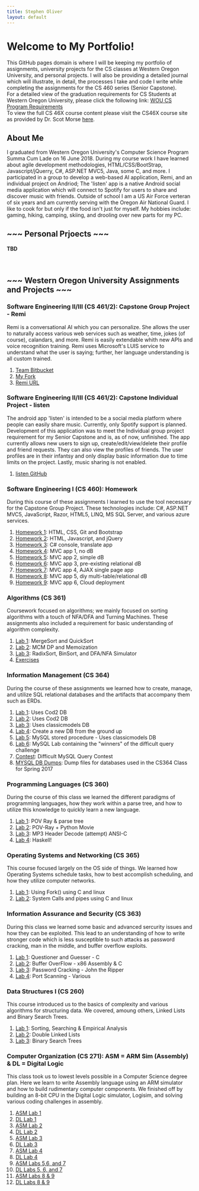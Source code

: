 ```yaml
---
title: Stephen Oliver
layout: default
---
```

# Welcome to My Portfolio!

This GitHub pages domain is where I will be keeping my portfolio of assignments, university projects for the CS classes at Western Oregon University, and personal projects. I will also be providing a detailed journal which will illustrate, in detail, the processes I take and code I write while completing the assignments for the CS 460 series (Senior Capstone). <br />
For a detailed view of the graduation requirements for CS Students at Western Oregon University, please click the following link: [WOU CS Program Requirements](https://www.wou.edu/cs/degrees-programs/babs-computer-science/) <br />
To view the full CS 46X course content please visit the CS46X course site as provided by Dr. Scot Morse [here](http://www.wou.edu/~morses/classes/cs46x/index.html).
<br />

## About Me

I graduated from Western Oregon University's Computer Science Program Summa Cum Lade on 16 June 2018. During my course work I have learned about agile development methodologies, HTML/CSS/BootStrap, Javascript/jQuerry, C#, ASP.NET MVC5, Java, some C, and more. I participated in a group to develop a web-based AI application, Remi, and an individual project on Andriod; The 'listen' app is a native Android social media application which will connect to Spotify for users to share and discover music with friends.
Outside of school I am a US Air Force verteran of six years and am currently serving with the Oregon Air National Guard. I like to cook for but only if the food isn't just for myself. My hobbies include: gaming, hiking, camping, skiing, and drooling over new parts for my PC.

## ~~~ Personal Prjoects ~~~

#### TBD
<br />

## ~~~ Western Oregon University Assignments and Projects ~~~

### Software Engineering II/III (CS 461/2): Capstone Group Project - Remi
Remi is a conversational AI which you can personalize. She allows the user to naturally access various web services such as weather, time, jokes (of course), calandars, and more. Remi is easily extendable whith new APIs and voice recognition training. Remi uses Microsoft's LUIS service to understand what the user is saying; further, her language understanding is all custom trained.

1. [Team Bitbucket](https://bitbucket.org/devonsmith/senior-project)
2. [My Fork](https://bitbucket.org/skoliver89/senior-project)
3. [Remi URL](https://remi-ai.azurewebsites.net/)


### Software Engineering II/III (CS 461/2): Capstone Individual Project - listen
The android app 'listen' is intended to be a social media platform where people can easily share music. Currently, only Spotify support is planned. Development of this application was to meet the Individual group project requirement for my Senior Capstone and is, as of now, unfinished. The app currently allows new users to sign up, create/edit/view/delete their profile and friend requests. They can also view the profiles of friends. The user profiles are in their infantsy and only display basic information due to time limits on the project. Lastly, music sharing is not enabled.

1. [listen GitHub](https://github.com/skoliver89/listen)

### Software Engineering I (CS 460): Homework
During this course of these assignments I learned to use the tool necessary for the Capstone Group Project. These technologies include: C#, ASP.NET MVC5, JavaScript, Razor, HTML5, LINQ, MS SQL Server, and various azure services.

1. [Homework 1](CS460/HW1/): HTML, CSS, Git and Bootstrap
2. [Homework 2](CS460/HW2/): HTML, Javascript, and jQuery
3. [Homework 3](CS460/HW3/): C# console, translate app
4. [Homework 4](CS460/HW4/): MVC app 1, no dB
5. [Homework 5](CS460/HW5/): MVC app 2, simple dB
6. [Homework 6](CS460/HW6/): MVC app 3, pre-existing relational dB
7. [Homework 7](CS460/HW7/): MVC app 4, AJAX single page app
8. [Homework 8](CS460/HW8/): MVC app 5, diy multi-table/relational dB
9. [Homework 9](CS460/HW9/): MVC app 6, Cloud deployment

### Algorithms (CS 361)
Coursework focused on algorithms; we mainly focused on sorting algorithms with a touch of NFA/DFA and Turning Machines. These assignments also included a requirement for basic understanding of algorithm complexity.

1. [Lab 1](https://github.com/skoliver89/CS361-Lab1): MergeSort and QuickSort
2. [Lab 2](https://github.com/skoliver89/CS361-Lab2): MCM DP and Memoization
3. [Lab 3](https://github.com/skoliver89/CS361-Lab3): RadixSort, BinSort, and DFA/NFA Simulator
4. [Exercises](https://github.com/skoliver89/CS361-Exercises)

### Information Management (CS 364)
During the course of these assignments we learned how to create, manage, and utilize SQL relational databases and the artifacts that accompany them such as ERDs.

1. [Lab 1](https://github.com/skoliver89/CS364-Lab1): Uses Cod2 DB
2. [Lab 2](https://github.com/skoliver89/CS364-Lab2): Uses Cod2 DB
3. [Lab 3](https://github.com/skoliver89/CS364-Lab3): Uses classicmodels DB
4. [Lab 4](https://github.com/skoliver89/CS364-Lab4): Create a new DB from the ground up
5. [Lab 5](https://github.com/skoliver89/CS364-Lab5): MySQL stored procedure - Uses classicmodels DB
6. [Lab 6](https://github.com/skoliver89/CS364-Lab6): MySQL Lab containing the "winners" of the difficult query challenge
7. [Contest](https://github.com/skoliver89/CS364-Contest): Difficult MySQL Query Contest
8. [MYSQL DB Dumps](https://github.com/skoliver89/CS364-MYSQL_DB_Dumps): Dump files for databases used in the CS364 Class for Spring 2017

### Programming Languages (CS 360)
During the course of this class we learned the different paradigms of programming languages, how they work within a parse tree, and how to utilize this knowledge to quickly learn a new language.

1. [Lab 1](https://github.com/skoliver89/CS360-Lab1): POV Ray & parse tree
2. [Lab 2](https://github.com/skoliver89/CS360-Lab2): POV-Ray + Python Movie
3. [Lab 3](https://github.com/skoliver89/CS360-Lab3): MP3 Header Decode (attempt) ANSI-C
4. [Lab 4](https://github.com/skoliver89/CS360-Lab4): Haskell!

### Operating Systems and Networking (CS 365)
This course focused largely on the OS side of things. We learned how Operating Systems schedule tasks, how to best accomplish scheduling, and how they utilize computer networks.

1. [Lab 1](https://github.com/skoliver89/CS365-Lab1): Using Fork() using C and linux
2. [Lab 2](https://github.com/skoliver89/CS365-Lab2): System Calls and pipes using C and linux

### Information Assurance and Security (CS 363)
During this class we learned some basic and advanced sercurity issues and how they can be exploited. This lead to an understanding of how to write stronger code which is less susceptible to such attacks as password cracking, man in the middle, and buffer overflow exploits.

1. [Lab 1](https://github.com/skoliver89/CS-363-Lab-1): Questioner and Guesser - C
2. [Lab 2](https://github.com/skoliver89/CS-363-Lab-2): Buffer OverFlow - x86 Assembly & C
3. [Lab 3](https://github.com/skoliver89/CS-363-Lab-3): Password Cracking - John the Ripper
4. [Lab 4](https://github.com/skoliver89/CS-363-Lab-4): Port Scanning - Various

### Data Structures I (CS 260)
This course introduced us to the basics of complexity and various algorithms for structuring data. We covered, amoung others, Linked Lists and Binary Search Trees.

1. [Lab 1](https://github.com/skoliver89/CS260-Lab1): Sorting, Searching & Empirical Analysis
2. [Lab 2](https://github.com/skoliver89/CS260-Lab2): Double Linked Lists
3. [Lab 3](https://github.com/skoliver89/CS260-Lab3): Binary Search Trees

### Computer Organization (CS 271): ASM = ARM Sim (Assembly) & DL = Digital Logic
This class took us to lowest levels possible in a Computer Science degree plan. Here we learn to write Assembly language using an ARM simulator and how to build rudimentary computer components. We finished off by building an 8-bit CPU in the Digital Logic simulator, Logisim, and solving various coding challenges in assembly.

1. [ASM Lab 1](https://github.com/skoliver89/CS271-ASM_Lab1)
2. [DL Lab 1](https://github.com/skoliver89/CS271-DL_Lab1)
3. [ASM Lab 2](https://github.com/skoliver89/CS271-ASM_Lab2)
4. [DL Lab 2](https://github.com/skoliver89/CS271-DL_Lab2)
5. [ASM Lab 3](https://github.com/skoliver89/CS271-ASM_Lab3)
6. [DL Lab 3](https://github.com/skoliver89/CS271_DL_Lab3)
7. [ASM Lab 4](https://github.com/skoliver89/CS271-ASM_Lab4)
8. [DL Lab 4](https://github.com/skoliver89/CS271-DL_Lab4)
9. [ASM Labs 5,6, and 7](https://github.com/skoliver89/CS271-ASM_Lab5-6-7)
10. [DL Labs 5, 6, and 7](https://github.com/skoliver89/CS271-DL_Lab5-6-7)
11. [ASM Labs 8 & 9](https://github.com/skoliver89/CS271-ASM_Lab8-9)
12. [DL Labs 8 & 9](https://github.com/skoliver89/CS271-DL_Lab8-9)
